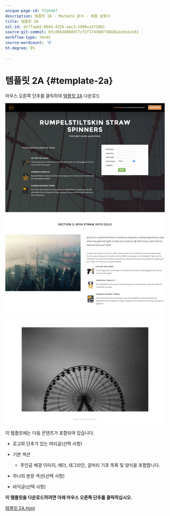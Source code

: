```yaml
---
unique-page-id: 7516467
description: 템플릿 2A - Marketo 문서 - 제품 설명서
title: 템플릿 2A
exl-id: dcffaab5-8944-425b-aac3-2906ce3718b1
source-git-commit: bfcd66388b0d77cf3f1743b0778026a1e5a1ec61
workflow-type: tm+mt
source-wordcount: '0'
ht-degree: 0%

---
```


# 템플릿 2A {#template-2a}

마우스 오른쪽 단추를 클릭하여 [템플릿 2A](https://experienceleague.adobe.com/landing/marketo/lp-templates/template-2a.html) 다운로드

![](assets/image2015-6-2-15-3a17-3a17.png)

이 템플릿에는 다음 콘텐츠가 포함되어 있습니다.

* 로고와 단추가 있는 머리글(선택 사항)
* 기본 섹션

   * 주인공 배경 이미지, 헤더, 태그라인, 글머리 기호 목록 및 양식을 포함합니다.

* 하나의 본문 섹션(선택 사항)
* 바닥글(선택 사항)

**이 템플릿을 다운로드하려면 아래 마우스 오른쪽 단추를 클릭하십시오.**

[템플릿 2A.html](https://experienceleague.adobe.com/landing/marketo/lp-templates/template-2a.html)
